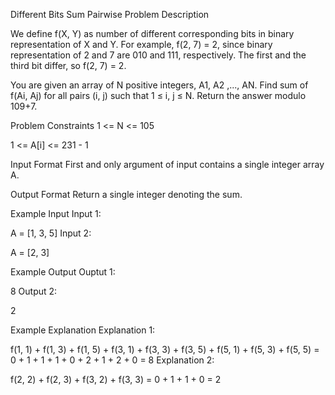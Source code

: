 Different Bits Sum Pairwise
Problem Description

We define f(X, Y) as number of different corresponding bits in binary representation of X and Y.
For example, f(2, 7) = 2, since binary representation of 2 and 7 are 010 and 111, respectively. The first and the third bit differ, so f(2, 7) = 2.

You are given an array of N positive integers, A1, A2 ,..., AN. Find sum of f(Ai, Aj) for all pairs (i, j) such that 1 ≤ i, j ≤ N. Return the answer modulo 109+7.



Problem Constraints
1 <= N <= 105

1 <= A[i] <= 231 - 1



Input Format
First and only argument of input contains a single integer array A.



Output Format
Return a single integer denoting the sum.



Example Input
Input 1:

 A = [1, 3, 5]
Input 2:

 A = [2, 3]


Example Output
Ouptut 1:

 8
Output 2:

 2


Example Explanation
Explanation 1:

 f(1, 1) + f(1, 3) + f(1, 5) + f(3, 1) + f(3, 3) + f(3, 5) + f(5, 1) + f(5, 3) + f(5, 5) 
 = 0 + 1 + 1 + 1 + 0 + 2 + 1 + 2 + 0 = 8
Explanation 2:

 f(2, 2) + f(2, 3) + f(3, 2) + f(3, 3) = 0 + 1 + 1 + 0 = 2
